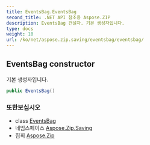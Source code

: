 ```yaml
---
title: EventsBag.EventsBag
second_title: .NET API 참조용 Aspose.ZIP
description: EventsBag 건설자. 기본 생성자입니다.
type: docs
weight: 10
url: /ko/net/aspose.zip.saving/eventsbag/eventsbag/
---
```

## EventsBag constructor

기본 생성자입니다.

```csharp
public EventsBag()
```

### 또한보십시오

* class [EventsBag](../)
* 네임스페이스 [Aspose.Zip.Saving](../../eventsbag/)
* 집회 [Aspose.Zip](../../../)


